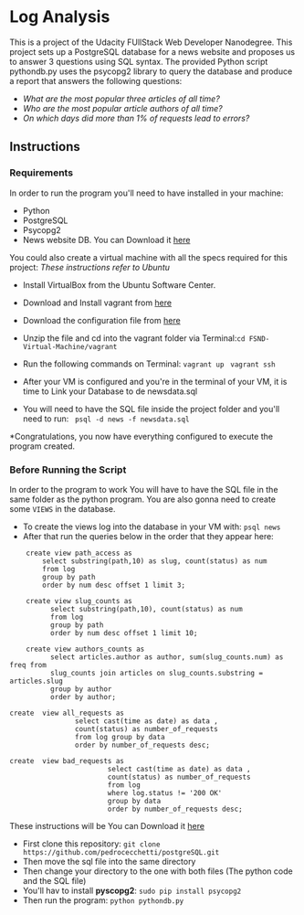 # Log Analysis

This is a project of the Udacity FUllStack Web Developer Nanodegree.
This project sets up a PostgreSQL database for a news website and proposes us to answer 3 questions using SQL syntax.
The provided Python script pythondb.py uses the psycopg2 library to query the database
and produce a report that answers the following questions:
- *What are the most popular three articles of all time?*
- *Who are the most popular article authors of all time?*
- *On which days did more than 1% of requests lead to errors?* 

## Instructions
### Requirements
In order to run the program you'll need to have installed in your machine:
- Python
- PostgreSQL
- Psycopg2
- News website DB. You can Download it [here](https://d17h27t6h515a5.cloudfront.net/topher/2016/August/57b5f748_newsdata/newsdata.zip)

You could also create a virtual machine with all the specs required for this project:
*These instructions refer to Ubuntu*
- Install VirtualBox from the Ubuntu Software Center.
- Download and Install vagrant from [here](https://www.vagrantup.com/downloads.html)
- Download the configuration file from [here](https://s3.amazonaws.com/video.udacity-data.com/topher/2018/April/5acfbfa3_fsnd-virtual-machine/fsnd-virtual-machine.zip)
- Unzip the file and cd into the vagrant folder via Terminal:```cd FSND-Virtual-Machine/vagrant```
- Run the following commands on Terminal:
```vagrant up ```
```vagrant ssh```

- After your VM is configured  and you're in the terminal of your VM, it is time to Link your Database to de newsdata.sql
- You will need to have the SQL file inside the project folder and you'll need to run:
``` psql -d news -f newsdata.sql```

*Congratulations, you now have everything configured to execute the program created.

### Before Running the Script
In order to the program to work You will have to have the SQL file in the same folder as the python program.
You are also gonna need to create some `VIEWS` in the database.
- To create the views log into the database in your VM with:
```psql news```
- After that run the queries below in the order that they appear here:
```
    create view path_access as
        select substring(path,10) as slug, count(status) as num
        from log
        group by path
        order by num desc offset 1 limit 3;
``` 
```
    create view slug_counts as
          select substring(path,10), count(status) as num
          from log
          group by path
          order by num desc offset 1 limit 10;
``` 
```
    create view authors_counts as
          select articles.author as author, sum(slug_counts.num) as freq from
          slug_counts join articles on slug_counts.substring = articles.slug
          group by author
          order by author;
```
```
create  view all_requests as
                select cast(time as date) as data ,
                count(status) as number_of_requests
                from log group by data
                order by number_of_requests desc;
```
```
create  view bad_requests as
                        select cast(time as date) as data ,
                        count(status) as number_of_requests
                        from log
                        where log.status != '200 OK' 
                        group by data
                        order by number_of_requests desc;
```


These instructions will be 
You can Download it [here](https://d17h27t6h515a5.cloudfront.net/topher/2016/August/57b5f748_newsdata/newsdata.zip)

- First clone this repository:
```git clone https://github.com/pedrocecchetti/postgreSQL.git```
- Then move the sql file into the same directory
- Then change your directory to the one with both files (The python code and the SQL file)
- You'll hav to install **pyscopg2**:
```sudo pip install psycopg2```
- Then run the program:
```python pythondb.py```